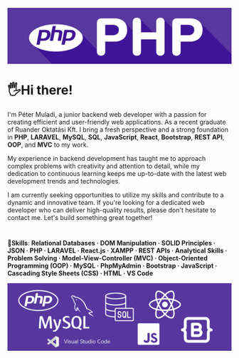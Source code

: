 

<a href="https://www.linkedin.com/in/petermuladi/"><img align="center" src="banner.jpg" alt="my-img"></a>

# 🖐Hi there! 

I'm Péter Muladi, a junior backend web developer with a passion for creating efficient and user-friendly web applications. As a recent graduate of Ruander Oktatási Kft. I bring a fresh perspective and a strong foundation in **PHP**, **LARAVEL**, **MySQL**, **SQL**, **JavaScript**, **React**, **Bootstrap**, **REST API**, **OOP**, and **MVC** to my work.

My experience in backend development has taught me to approach complex problems with creativity and attention to detail, while my dedication to continuous learning keeps me up-to-date with the latest web development trends and technologies.

I am currently seeking opportunities to utilize my skills and contribute to a dynamic and innovative team. If you're looking for a dedicated web developer who can deliver high-quality results, please don't hesitate to contact me. Let's build something great together!
# 
🎯**Skills**: **Relational Databases · DOM Manipulation · SOLID Principles · JSON · PHP · LARAVEL · React.js · XAMPP · REST APIs · Analytical Skills · Problem Solving · Model-View-Controller (MVC) · Object-Oriented Programming (OOP) · MySQL · PhpMyAdmin · Bootstrap · JavaScript · Cascading Style Sheets (CSS) · HTML · VS Code**

<img align="center" src="stack.png" alt="my-img">
